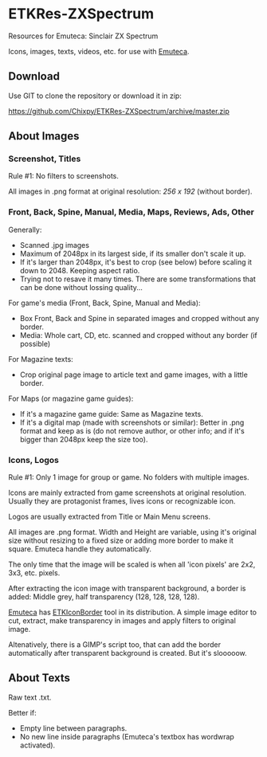 # ETKRes-ZXSpectrum
Resources for Emuteca: Sinclair ZX Spectrum

Icons, images, texts, videos, etc. for use with [Emuteca](https://github.com/Chixpy/Emuteca).

## Download

Use GIT to clone the repository or download it in zip:

https://github.com/Chixpy/ETKRes-ZXSpectrum/archive/master.zip

## About Images

### Screenshot, Titles

Rule #1: No filters to screenshots.

All images in .png format at original resolution: *256 x 192* (without border).

### Front, Back, Spine, Manual, Media, Maps, Reviews, Ads, Other

Generally:

  * Scanned .jpg images 
  * Maximum of 2048px in its largest side, if its smaller don't scale it up.
  * If it's larger than 2048px, it's best to crop (see below) before scaling it down to 2048. Keeping aspect ratio.
  * Trying not to resave it many times. There are some transformations that can be done without lossing quality...

For game's media (Front, Back, Spine, Manual and Media):

  * Box Front, Back and Spine in separated images and cropped without any border. 
  * Media: Whole cart, CD, etc. scanned and cropped without any border (if possible)

For Magazine texts:

  * Crop original page image to article text and game images, with a little border.

For Maps (or magazine game guides):

  * If it's a magazine game guide: Same as Magazine texts.
  * If it's a digital map (made with screenshots or similar): Better in .png format and keep as is (do not remove author, or other info; and if it's bigger than 2048px keep the size too).

### Icons, Logos

Rule #1: Only 1 image for group or game. No folders with multiple images.

Icons are mainly extracted from game screenshots at original resolution. Usually they are protagonist frames, lives icons or recognizable icon.

Logos are usually extracted from Title or Main Menu screens.

All images are .png format. Width and Height are variable, using it's original size without resizing to a fixed size or adding more border to make it square. Emuteca handle they automatically.

The only time that the image will be scaled is when all 'icon pixels' are 2x2, 3x3, etc. pixels.

After extracting the icon image with transparent background, a border is added: Middle grey, half transparency (128, 128, 128, 128). 

[Emuteca](https://github.com/chixpy/emuteca) has [ETKIconBorder](https://github.com/Chixpy/Emuteca/blob/master/bin/Tools/ETKIconBorder.exe) tool in its distribution. A simple image editor to cut, extract, make transparency in images and apply filters to original image.

Altenatively, there is a GIMP's script too, that can add the border automatically after transparent background is created. But it's slooooow.

## About Texts

Raw text .txt.

Better if:

  * Empty line between paragraphs.
  * No new line inside paragraphs (Emuteca's textbox has wordwrap activated).
 